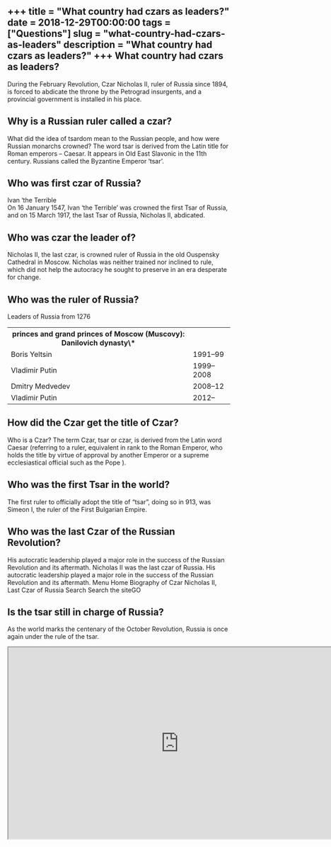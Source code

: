 +++
title = "What country had czars as leaders?"
date = 2018-12-29T00:00:00
tags = ["Questions"]
slug = "what-country-had-czars-as-leaders"
description = "What country had czars as leaders?"
+++
What country had czars as leaders?
----------------------------------

During the February Revolution, Czar Nicholas II, ruler of Russia since 1894, is forced to abdicate the throne by the Petrograd insurgents, and a provincial government is installed in his place.

Why is a Russian ruler called a czar?
-------------------------------------

What did the idea of tsardom mean to the Russian people, and how were Russian monarchs crowned? The word tsar is derived from the Latin title for Roman emperors – Caesar. It appears in Old East Slavonic in the 11th century. Russians called the Byzantine Emperor ‘tsar’.

Who was first czar of Russia?
-----------------------------

Ivan ‘the Terrible  
On 16 January 1547, Ivan ‘the Terrible’ was crowned the first Tsar of Russia, and on 15 March 1917, the last Tsar of Russia, Nicholas II, abdicated.

Who was czar the leader of?
---------------------------

Nicholas II, the last czar, is crowned ruler of Russia in the old Ouspensky Cathedral in Moscow. Nicholas was neither trained nor inclined to rule, which did not help the autocracy he sought to preserve in an era desperate for change.

Who was the ruler of Russia?
----------------------------

Leaders of Russia from 1276

<table><tr><th>princes and grand princes of Moscow (Muscovy): Danilovich dynasty\*</th></tr><tr><td>Boris Yeltsin</td><td>1991–99</td></tr><tr><td>Vladimir Putin</td><td>1999–2008</td></tr><tr><td>Dmitry Medvedev</td><td>2008–12</td></tr><tr><td>Vladimir Putin</td><td>2012–</td></tr></table>

How did the Czar get the title of Czar?
---------------------------------------

Who is a Czar? The term Czar, tsar or czar, is derived from the Latin word Caesar (referring to a ruler, equivalent in rank to the Roman Emperor, who holds the title by virtue of approval by another Emperor or a supreme ecclesiastical official such as the Pope ).

Who was the first Tsar in the world?
------------------------------------

The first ruler to officially adopt the title of “tsar”, doing so in 913, was Simeon I, the ruler of the First Bulgarian Empire.

Who was the last Czar of the Russian Revolution?
------------------------------------------------

His autocratic leadership played a major role in the success of the Russian Revolution and its aftermath. Nicholas II was the last czar of Russia. His autocratic leadership played a major role in the success of the Russian Revolution and its aftermath. Menu Home Biography of Czar Nicholas II, Last Czar of Russia Search Search the siteGO

Is the tsar still in charge of Russia?
--------------------------------------

As the world marks the centenary of the October Revolution, Russia is once again under the rule of the tsar.

<iframe allow="accelerometer; autoplay; clipboard-write; encrypted-media; gyroscope; picture-in-picture" allowfullscreen="" class="__youtube_prefs__  epyt-is-override  no-lazyload" data-no-lazy="1" data-origheight="433" data-origwidth="770" data-skipgform_ajax_framebjll="" height="433" id="_ytid_23271" loading="lazy" src="https://www.youtube.com/embed/POXZGGP_VSM?enablejsapi=1&autoplay=0&cc_load_policy=0&cc_lang_pref=&iv_load_policy=1&loop=0&modestbranding=0&rel=1&fs=1&playsinline=0&autohide=2&theme=dark&color=red&controls=1&" title="YouTube player" width="770"></iframe>